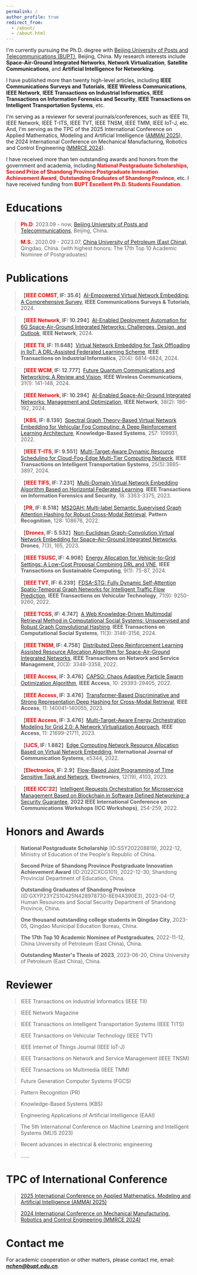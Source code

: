 ```yaml
---
permalink: /
author_profile: true
redirect_from: 
  - /about/
  - /about.html
---
```


I'm currently pursuing the Ph.D. degree with [Beijing University of Posts and Telecommunications (BUPT)](https://sice.bupt.edu.cn/), Beijing, China. My research interests include **Space-Air-Ground Integrated Networks**, **Network Virtualization**, **Satellite Communications**, and **Artificial Intelligence for Networking**.

I have published more than twenty high-level articles, including **IEEE Communications Surveys and Tutorials**, **IEEE Wireless Communications**, **IEEE Network**, **IEEE Transactions on Industrial Informatics**, **IEEE Transactions on Information Forensics and Security**, **IEEE Transactions on Intelligent Transportation Systems**, etc. 

I'm serving as a reviewer for several journals/conferences, such as IEEE TII, IEEE Network, IEEE T-ITS, IEEE TVT, IEEE TNSM, IEEE TMM, IEEE IoT-J, etc. And, I'm serving as the TPC of the 2025 International Conference on Applied Mathematics, Modeling and Artificial Intelligence ([AMMAI 2025](https://ammai.easyaca.com.cn/)), the 2024 International Conference on Mechanical Manufacturing, Robotics and Control Engineering ([MMRCE 2024](https://mmrce.easyaca.com.cn//)). 

I have received more than ten outstanding awards and honors from the government and academia, including **<font color=red>National Postgraduate Scholarships</font>**, **<font color=red>Second Prize of Shandong Province Postgraduate Innovation Achievement Award</font>**, **<font color=red>Outstanding Graduates of Shandong Province</font>**, etc. I have received funding from **<font color=red>BUPT Excellent Ph.D. Students Foundation</font>**.

Educations
======
> **<font color=red>Ph.D</font>**: 2023.09 - now, [Beijing University of Posts and Telecommunications](https://www.bupt.edu.cn/), Beijing, China.

> **<font color=red>M.S.</font>**: 2020.09 - 2023.07, [China University of Petroleum (East China)](https://upc.edu.cn/), Qingdao, China. (with highest honors: The 17th Top 10 Academic Nominee of Postgraduates)


Publications
======
> 【**<font color=red>IEEE COMST</font>, IF: 35.6**】[AI-Empowered Virtual Network Embedding: A Comprehensive Survey](https://ieeexplore.ieee.org/abstract/document/10587211), **IEEE Communications Surveys & Tutorials**, 2024.

> 【**<font color=red>IEEE Network</font>, IF: 10.294**】[AI-Enabled Deployment Automation for 6G Space-Air-Ground Integrated Networks: Challenges, Design, and Outlook](https://ieeexplore.ieee.org/abstract/document/10443704), **IEEE Network**, 2024. 

> 【**<font color=red>IEEE TII</font>, IF: 11.648**】[Virtual Network Embedding for Task Offloading in IIoT: A DRL-Assisted Federated Learning Scheme](https://ieeexplore.ieee.org/abstract/document/10413579), **IEEE Transactions on Industrial Informatics**, 20(4): 6814-6824, 2024.

> 【**<font color=red>IEEE WCM</font>, IF: 12.777**】[Future Quantum Communications and Networking: A Review and Vision](https://ieeexplore.ieee.org/abstract/document/9928082), **IEEE Wireless Communications**, 31(1): 141-148, 2024. 

> 【**<font color=red>IEEE Network</font>, IF: 10.294**】[AI-Enabled Space-Air-Ground Integrated Networks: Management and Optimization](https://ieeexplore.ieee.org/abstract/document/10103768), **IEEE Network**, 38(2): 186-192, 2024. 

> 【**<font color=red>KBS</font>, IF: 8.139**】[Spectral Graph Theory-Based Virtual Network Embedding for Vehicular Fog Computing: A Deep Reinforcement Learning Architecture](https://www.sciencedirect.com/science/article/abs/pii/S0950705122010243), **Knowledge-Based Systems**, 257: 109931, 2022.

> 【**<font color=red>IEEE T-ITS</font>, IF: 9.551**】[Multi-Target-Aware Dynamic Resource Scheduling for Cloud-Fog-Edge Multi-Tier Computing Network](https://ieeexplore.ieee.org/abstract/document/10323248), **IEEE Transactions on Intelligent Transportation Systems**, 25(5):3885-3897, 2024.

> 【**<font color=red>IEEE TIFS</font>, IF: 7.231**】[Multi-Domain Virtual Network Embedding Algorithm Based on Horizontal Federated Learning](https://ieeexplore.ieee.org/abstract/document/10132867), **IEEE Transactions on Information Forensics and Security**, 18: 3363-3375, 2023. 

> 【**<font color=red>PR</font>, IF: 8.518**】[MS2GAH: Multi-label Semantic Supervised Graph Attention Hashing for Robust Cross-Modal Retrieval](https://www.sciencedirect.com/science/article/abs/pii/S0031320322001571), **Pattern Recognition**, 128: 108676, 2022. 

> 【**<font color=red>Drones</font>, IF: 5.532**】[Non-Euclidean Graph-Convolution Virtual Network Embedding for Space–Air–Ground Integrated Networks](https://www.mdpi.com/2504-446X/7/3/165), **Drones**, 7(3), 165, 2023. 

> 【**<font color=red>IEEE TSUSC</font>, IF: 4.908**】[Energy Allocation for Vehicle-to-Grid Settings: A Low-Cost Proposal Combining DRL and VNE](https://ieeexplore.ieee.org/abstract/document/10226295), **IEEE Transactions on Sustainable Computing**, 9(1): 75-87, 2024.

>【**<font color=red>IEEE TVT</font>, IF: 6.239**】[FDSA-STG: Fully Dynamic Self-Attention Spatio-Temporal Graph Networks for Intelligent Traffic Flow Prediction](https://ieeexplore.ieee.org/abstract/document/9782553), **IEEE Transactions on Vehicular Technology**, 71(9): 9250-9260, 2022. 

> 【**<font color=red>IEEE TCSS</font>, IF: 4.747**】[A Web Knowledge-Driven Multimodal Retrieval Method in Computational Social Systems: Unsupervised and Robust Graph Convolutional Hashing](https://ieeexplore.ieee.org/abstract/document/9941497), **IEEE Transactions on Computational Social Systems**, 11(3): 3146-3156, 2024. 

> 【**<font color=red>IEEE TNSM</font>, IF: 4.758**】[Distributed Deep Reinforcement Learning Assisted Resource Allocation Algorithm for Space-Air-Ground Integrated Networks](https://ieeexplore.ieee.org/abstract/document/9999560),  **IEEE Transactions on Network and Service Management**, 20(3): 3348-3358, 2022.

> 【**<font color=red>IEEE Access</font>, IF: 3.476**】[CAPSO: Chaos Adaptive Particle Swarm Optimization Algorithm](https://ieeexplore.ieee.org/abstract/document/9732987), **IEEE Access**, 10: 29393-29405, 2022.

> 【**<font color=red>IEEE Access</font>, IF: 3.476**】[Transformer-Based Discriminative and Strong Representation Deep Hashing for Cross-Modal Retrieval](https://ieeexplore.ieee.org/abstract/document/10343159), **IEEE Access**, 11: 140041-140055, 2023.

> 【**<font color=red>IEEE Access</font>, IF: 3.476**】[Multi-Target-Aware Energy Orchestration Modeling for Grid 2.0: A Network Virtualization Approach](https://ieeexplore.ieee.org/abstract/document/10057385), **IEEE Access**, 11: 21699-21711, 2023.

> 【**<font color=red>IJCS</font>, IF: 1.882**】[Edge Computing Network Resource Allocation Based on Virtual Network Embedding](https://onlinelibrary.wiley.com/doi/abs/10.1002/dac.5344), **International Journal of Communication Systems**, e5344, 2022.

> 【**<font color=red>Electronics</font>, IF: 2.9**】[Flow-Based Joint Programming of Time Sensitive Task and Network](https://www.mdpi.com/2079-9292/12/19/4103), **Electronics**, 12(19), 4103, 2023.

> 【**<font color=red>IEEE ICC'22</font>**】[Intelligent Requests Orchestration for Microservice Management Based on Blockchain in Software Defined Networking: a Security Guarantee](https://ieeexplore.ieee.org/abstract/document/9814536), **2022 IEEE International Conference on Communications Workshops (ICC Workshops)**, 254-259, 2022.


Honors and Awards
======
> **National Postgraduate Scholarship** (ID:SSY202208819), 2022-12, Ministry of Education of the People's Republic of China.

> **Second Prize of Shandong Province Postgraduate Innovation Achievement Award** (ID:2022CXCG101), 2022-12-30, Shandong Provincial Department of Education, China.

> **Outstanding Graduates of Shandong Province** (ID:GXYP23YZS10425N428978730-8E94A390E3), 2023-04-17, Human Resources and Social Security Department of Shandong Province, China.

> **One thousand outstanding college students in Qingdao City**, 2023-05, Qingdao Municipal Education Bureau, China.

> **The 17th Top 10 Academic Nominee of Postgraduates**, 2022-11-12, China University of Petroleum (East China), China.

> **Outstanding Master's Thesis of 2023**, 2023-06-20, China University of Petroleum (East China), China.


Reviewer
======
> IEEE Transactions on Industrial Informatics (IEEE TII)

> IEEE Network Magazine

> IEEE Transactions on Intelligent Transportation Systems (IEEE TITS)

> IEEE Transactions on Vehicular Technology (IEEE TVT)

> IEEE Internet of Things Journal (IEEE IoT-J)

> IEEE Transactions on Network and Service Management (IEEE TNSM)

> IEEE Transactions on Multimedia (IEEE TMM)

> Future Generation Computer Systems (FGCS)

> Pattern Recognition (PR)

> Knowledge-Based Systems (KBS)

> Engineering Applications of Artificial Intelligence (EAAI)

> The 5th International Conference on Machine Learning and Intelligent Systems (MLIS 2023)

> Recent advances in electrical & electronic engineering

> ......


TPC of International Conference
======
> [2025 International Conference on Applied Mathematics, Modeling and Artificial Intelligence (AMMAI 2025)](https://ammai.easyaca.com.cn/)

> [2024 International Conference on Mechanical Manufacturing, Robotics and Control Engineering (MMRCE 2024)](https://mmrce.easyaca.com.cn//)


Contact me
======
For academic cooperation or other matters, please contact me, email: _**<font color=red>nchen@bupt.edu.cn</font>**_.
